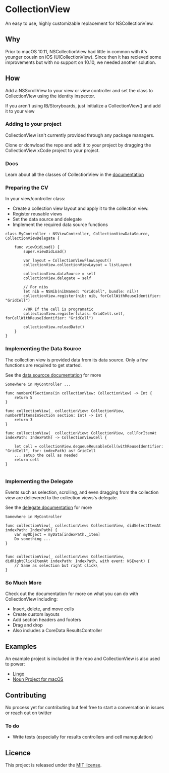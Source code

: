 # CollectionView

An easy to use, highly customizable replacement for NSCollectionView.

## Why

Prior to macOS 10.11, NSCollectionView had little in common with it's younger cousin on iOS (UICollectionView). Since then it has recieved some improvements but with no support on 10.10, we needed another solution.


## How

Add a NSScrollView to your view or view controller and set the class to CollectionView using the identity inspector.

If you aren't using IB/Storyboards, just initialize a CollectionView() and add it to your view

### Adding to your project
CollectionView isn't currently provided through any package managers. 

Clone or donwload the repo and add it to your project by dragging the CollectionView xCode project to your project.

### Docs
Learn about all the classes of CollectionView in the [documentation](https://thenounproject.github.io/CollectionView/)

### Preparing the CV
In your view/controller class:

* Create a collection view layout and apply it to the collection view.
* Register reusable views
* Set the data source and delegate
* Implement the required data source functions

```
class MyController : NSViewController, CollectionViewDataSource, CollectionViewDelegate {

	func viewDidLoad() {
		super.viewDidLoad()
		
		var layout = CollectionViewFlowLayout()
		collectionView.collectionViewLayout = listLayout
		
		collectionView.dataSource = self
	   	collectionView.delegate = self
	   	
	   	// For nibs
	   	let nib = NSNib(nibNamed: "GridCell", bundle: nil)!
	   	collectionView.register(nib: nib, forCellWithReuseIdentifier: "GridCell")
	   	
	   	//OR If the cell is programatic
	   	collectionView.register(class: GridCell.self, forCellWithReuseIdentifier: "GridCell")
	   	
	   	collectionView.reloadDate()
	}
}
```


### Implementing the Data Source

The collection view is provided data from its data source. Only a few functions are required to get started. 

See the [data sourcce documentation](https://thenounproject.github.io/CollectionView/Protocols/CollectionViewDataSource.html) for more 

```
Somewhere in MyController ... 

func numberOfSections(in collectionView: CollectionView) -> Int {
    return 5
}

func collectionView(_ collectionView: CollectionView, numberOfItemsInSection section: Int) -> Int { 
	return 3
}

func collectionView(_ collectionView: CollectionView, cellForItemAt indexPath: IndexPath) -> CollectionViewCell {

	let cell = collectionView.dequeueReusableCell(withReuseIdentifier: "GridCell", for: indexPath) as! GridCell
	... setup the cell as needed
	return cell
}
    

```

### Implementing the Delegate
Events such as selection, scrolling, and even dragging from the collection view are delievered to the collection views's delegate.

See the [delegate documentation](https://thenounproject.github.io/CollectionView/Protocols/CollectionViewDelegate.html) for more 

```
Somewhere in MyController

func collectionView(_ collectionView: CollectionView, didSelectItemAt indexPath: IndexPath) {
    var myObject = myData[indexPath._item]
    Do something ...
}


func collectionView(_ collectionView: CollectionView, didRightClickItemAt indexPath: IndexPath, with event: NSEvent) {
	// Same as selection but right click\
}
```

### So Much More
Check out the documentation for more on what you can do with CollectionView including:

* Insert, delete, and move cells
* Create custom layouts
* Add section headers and footers
* Drag and drop
* Also includes a CoreData ResultsController


## Examples

An example project is included in the repo and CollectionView is also used to power:

* [Lingo](https://lingoapp.com)
* [Noun Project for macOS](https://thenounproject.com/for-mac/)

## Contributing
No process yet for contributing but feel free to start a conversation in issues or reach out on twitter

### To do
* Write tests (especially for results controllers and cell manupulation)

## Licence
This project is released under the [MIT license](https://github.com/TheNounProject/CollectionView/blob/master/LICENSE).


